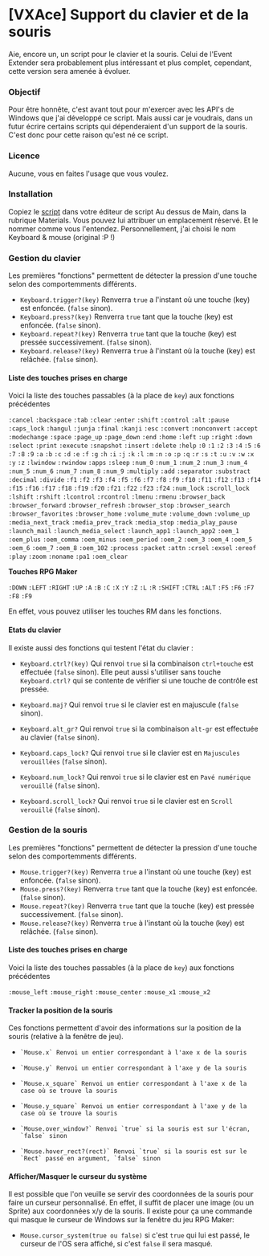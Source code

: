 [VXAce] Support du clavier et de la souris
=======================

Aie, encore un, un script pour le clavier et la souris. Celui de l'Event Extender sera probablement plus intéressant et plus complet, cependant, cette version
sera amenée à évoluer.

### Objectif
Pour être honnête, c'est avant tout pour m'exercer avec les API's de Windows que j'ai développé ce script. Mais aussi car je voudrais, dans un futur écrire certains scripts qui dépenderaient d'un support de la souris. C'est donc pour 
cette raison qu'est né ce script.

### Licence 
Aucune, vous en faites l'usage que vous voulez.

### Installation
Copiez le [script](https://github.com/nukiFW/RPGMaker/blob/master/MouseAndKeyboard/script.rb) dans votre éditeur de script Au dessus de Main, dans la rubrique Materials. Vous pouvez lui attribuer un emplacement réservé. Et le nommer comme vous l'entendez. Personnellement, j'ai choisi le nom Keyboard & mouse (original :P !)

### Gestion du clavier
Les premières "fonctions" permettent de détecter la pression d'une touche selon des comportemments différents. 

*   `Keyboard.trigger?(key)` Renverra `true` a l'instant où une touche (key) est enfoncée. (`false` sinon).
*   `Keyboard.press?(key)` Renverra `true` tant que la touche (key) est enfoncée. (`false` sinon).
*   `Keyboard.repeat?(key)` Renverra `true` tant que la touche (key) est pressée successivement. (`false` sinon).
*   `Keyboard.release?(key)` Renverra `true` à l'instant où la touche (key) est relâchée. (`false` sinon).

#### Liste des touches prises en charge

Voici la liste des touches passables (à la place de `key`) aux fonctions précédentes

`:cancel` `:backspace` `:tab` `:clear` `:enter` `:shift` `:control` `:alt` `:pause` `:caps_lock` `:hangul` `:junja` `:final` `:kanji` `:esc` `:convert` `:nonconvert` `:accept` `:modechange` `:space` `:page_up` `:page_down` `:end` `:home` `:left` `:up` `:right` `:down` `:select` `:print` `:execute` `:snapshot` `:insert` `:delete` `:help` `:0` `:1` `:2` `:3` `:4` `:5` `:6` `:7` `:8` `:9` `:a` `:b` `:c` `:d` `:e` `:f` `:g` `:h` `:i` `:j` `:k` `:l` `:m` `:n` `:o` `:p` `:q` `:r` `:s` `:t` `:u` `:v` `:w` `:x` `:y` `:z` `:lwindow` `:rwindow` `:apps` `:sleep` `:num_0` `:num_1` `:num_2` `:num_3` `:num_4` `:num_5` `:num_6` `:num_7` `:num_8` `:num_9` `:multiply` `:add` `:separator` `:substract` `:decimal` `:divide` `:f1` `:f2` `:f3` `:f4` `:f5` `:f6` `:f7` `:f8` `:f9` `:f10` `:f11` `:f12` `:f13` `:f14` `:f15` `:f16` `:f17` `:f18` `:f19` `:f20` `:f21` `:f22` `:f23` `:f24` `:num_lock` `:scroll_lock` `:lshift` `:rshift` `:lcontrol` `:rcontrol` `:lmenu` `:rmenu` `:browser_back` `:browser_forward` `:browser_refresh` `:browser_stop` `:browser_search` `:browser_favorites` `:browser_home` `:volume_mute` `:volume_down` `:volume_up` `:media_next_track` `:media_prev_track` `:media_stop` `:media_play_pause` `:launch_mail` `:launch_media_select` `:launch_app1` `:launch_app2` `:oem_1` `:oem_plus` `:oem_comma` `:oem_minus` `:oem_period` `:oem_2` `:oem_3` `:oem_4` `:oem_5` `:oem_6` `:oem_7` `:oem_8` `:oem_102` `:process` `:packet` `:attn` `:crsel` `:exsel` `:ereof` `:play` `:zoom` `:noname` `:pa1` `:oem_clear` 

__Touches RPG Maker__

`:DOWN` `:LEFT` `:RIGHT` `:UP` `:A` `:B` `:C` `:X` `:Y` `:Z` `:L` `:R` `:SHIFT` `:CTRL` `:ALT` `:F5` `:F6` `:F7` `:F8` `:F9`

En effet, vous pouvez utiliser les touches RM dans les fonctions.

#### Etats du clavier

Il existe aussi des fonctions qui testent l'état du clavier : 

*    `Keyboard.ctrl?(key)` Qui renvoi `true` si la combinaison `ctrl+touche` est 
effectuée (`false` sinon). Elle peut aussi s'utiliser sans touche `Keyboard.ctrl?` qui se contente de vérifier si une touche de contrôle est pressée.

*    `Keyboard.maj?` Qui renvoi `true` si le clavier est en majuscule (`false` sinon).
*    `Keyboard.alt_gr?` Qui renvoi `true` si la combinaison `alt-gr` est effectuée au clavier (`false` sinon).
*    `Keyboard.caps_lock?` Qui renvoi `true` si le clavier est en `Majuscules verouillées` (`false` sinon).
*    `Keyboard.num_lock?` Qui renvoi `true` si le clavier est en `Pavé numérique verouillé` (`false` sinon).
*    `Keyboard.scroll_lock?` Qui renvoi `true` si le clavier est en `Scroll verouillé` (`false` sinon).


### Gestion de la souris
Les premières "fonctions" permettent de détecter la pression d'une touche selon des comportemments différents. 

*   `Mouse.trigger?(key)` Renverra `true` a l'instant où une touche (key) est enfoncée. (`false` sinon).
*   `Mouse.press?(key)` Renverra `true` tant que la touche (key) est enfoncée. (`false` sinon).
*   `Mouse.repeat?(key)` Renverra `true` tant que la touche (key) est pressée successivement. (`false` sinon).
*   `Mouse.release?(key)` Renverra `true` à l'instant où la touche (key) est relâchée. (`false` sinon).

#### Liste des touches prises en charge

Voici la liste des touches passables (à la place de `key`) aux fonctions précédentes

`:mouse_left` `:mouse_right` `:mouse_center` `:mouse_x1` `:mouse_x2`

#### Tracker la position de la souris
Ces fonctions permettent d'avoir des informations sur la position de la souris (relative à la fenêtre de jeu).

*     `Mouse.x` Renvoi un entier correspondant à l'axe x de la souris
*     `Mouse.y` Renvoi un entier correspondant à l'axe y de la souris
*     `Mouse.x_square` Renvoi un entier correspondant à l'axe x de la case où se trouve la souris
*     `Mouse.y_square` Renvoi un entier correspondant à l'axe y de la case où se trouve la souris
*     `Mouse.over_window?` Renvoi `true` si la souris est sur l'écran, `false` sinon
*     `Mouse.hover_rect?(rect)` Renvoi `true` si la souris est sur le `Rect` passé en argument, `false` sinon

#### Afficher/Masquer le curseur du système
Il est possible que l'on veuille se servir des coordonnées de la souris pour faire un curseur personnalisé. 
En effet, il suffit de placer une image (ou un Sprite) aux coordonnées x/y de la souris. Il existe pour ça une 
commande qui masque le curseur de Windows sur la fenêtre du jeu RPG Maker:

* `Mouse.cursor_system(true ou false)` si c'est `true` qui lui est passé, le curseur de l'OS sera affiché, si c'est 
`false` il sera masqué.

